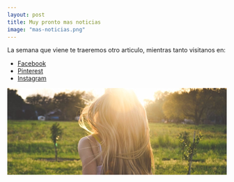 ```yaml
---
layout: post
title: Muy pronto mas noticias
image: "mas-noticias.png"
---
```

<article class="container mod-row">
  <div class="container-item-text-left">
    <p>
     La semana que viene te traeremos otro articulo, mientras tanto visitanos en:
     <ul class="inline-list-app-footer text-center">
       <li><a href="https://www.facebook.com/peluqueria.escandalo" title="Twitter">Facebook</a></li>
       <li><a href="https://es.pinterest.com/peluescandalo/" title="Twitter">Pinterest</a></li>
       <li><a href="https://www.instagram.com/peluqueria_escandalo/?hl=es" title="Twitter">Instagram</a></li>
     </ul>
    </p>
  </div>
  <div>
     <img src="img/noticias.jpg" width="600" height="auto" alt="Las 10 mejores verduras para comer este invierno">
  </div>

